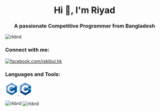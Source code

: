 <h1 align="center">Hi 👋, I'm Riyad</h1>
<h3 align="center">A passionate Competitive Programmer from Bangladesh</h3>

<p align="left"> <img src="https://komarev.com/ghpvc/?username=rkbrd&label=Profile%20views&color=0e75b6&style=flat" alt="rkbrd" /> </p>

<h3 align="left">Connect with me:</h3>
<p align="left">
<a href="https://fb.com/facebook.com/rdrkb" target="blank"><img align="center" src="https://raw.githubusercontent.com/rahuldkjain/github-profile-readme-generator/master/src/images/icons/Social/facebook.svg" alt="facebook.com/rakibul.hk" height="30" width="40" /></a>
</p>

<h3 align="left">Languages and Tools:</h3>
<p align="left"> <a href="https://www.cprogramming.com/" target="_blank"> <img src="https://raw.githubusercontent.com/devicons/devicon/master/icons/c/c-original.svg" alt="c" width="40" height="40"/> </a> <a href="https://www.w3schools.com/cpp/" target="_blank"> <img src="https://raw.githubusercontent.com/devicons/devicon/master/icons/cplusplus/cplusplus-original.svg" alt="cplusplus" width="40" height="40"/> </a> </p>

<p><img align="left" src="https://github-readme-stats.vercel.app/api/top-langs?username=rkbrd&show_icons=true&locale=en&layout=compact" alt="rkbrd" /></p>

<p>&nbsp;<img align="center" src="https://github-readme-stats.vercel.app/api?username=rkbrd&show_icons=true&locale=en" alt="rkbrd" /></p>
